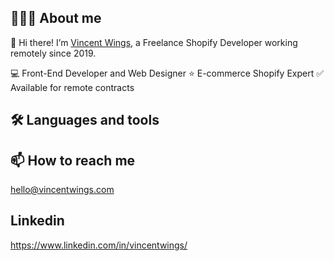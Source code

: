 ## 👨🏻‍💻 About me
👋 Hi there!
I’m [Vincent Wings](http://vincentwings.com/), a Freelance Shopify Developer working remotely since 2019.

💻 Front-End Developer and Web Designer
⭐️ E-commerce Shopify Expert 
✅ Available for remote contracts

## 🛠️ Languages and tools

## 📫 How to reach me
hello@vincentwings.com

## Linkedin
https://www.linkedin.com/in/vincentwings/

<!---
VincentWings/VincentWings is a ✨ special ✨ repository because its `README.md` (this file) appears on your GitHub profile.
You can click the Preview link to take a look at your changes.
--->

